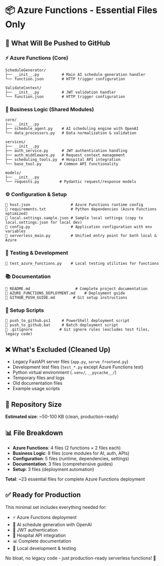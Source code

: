 # 📦 Azure Functions - Essential Files Only

## 🎯 What Will Be Pushed to GitHub

### ⚡ Azure Functions (Core)
```
ScheduleGenerator/
├── __init__.py          # Main AI schedule generation handler
└── function.json        # HTTP trigger configuration

ValidateContext/
├── __init__.py          # JWT validation handler  
└── function.json        # HTTP trigger configuration
```

### 🧠 Business Logic (Shared Modules)
```
core/
├── __init__.py
├── schedule_agent.py    # AI scheduling engine with OpenAI
└── data_processors.py   # Data normalization & validation

services/
├── __init__.py
├── auth_service.py      # JWT authentication handling
├── auth_middleware.py   # Request context management
├── scheduling_tools.py  # Hospital API integration
└── base_tool.py        # Common API functionality

models/
├── __init__.py
└── requests.py         # Pydantic request/response models
```

### ⚙️ Configuration & Setup
```
📄 host.json                  # Azure Functions runtime config
📄 requirements.txt           # Python dependencies (Azure Functions optimized)
📄 local.settings.sample.json # Sample local settings (copy to local.settings.json for local dev)
📄 config.py                  # Application configuration with env variables
📄 serverless_main.py         # Unified entry point for both local & Azure
```

### 🧪 Testing & Development  
```
📄 test_azure_functions.py    # Local testing utilities for functions
```

### 📚 Documentation
```
📄 README.md                    # Complete project documentation
📄 AZURE_FUNCTIONS_DEPLOYMENT.md    # Deployment guide
📄 GITHUB_PUSH_GUIDE.md        # Git setup instructions  
```

### 🔧 Setup Scripts
```
📄 push_to_github.ps1     # PowerShell deployment script
📄 push_to_github.bat     # Batch deployment script
📄 .gitignore            # Git ignore rules (excludes test files, legacy code)
```

## ❌ What's Excluded (Cleaned Up)
- Legacy FastAPI server files (`app.py`, `serve_frontend.py`)
- Development test files (`test_*.py` except Azure Functions test)
- Python virtual environment (`.venv/`, `__pycache__/`)
- Temporary files and logs
- Old documentation files
- Example usage scripts

## 🚀 Repository Size
**Estimated size**: ~50-100 KB (clean, production-ready)

## 📊 File Breakdown
- **Azure Functions**: 4 files (2 functions × 2 files each)
- **Business Logic**: 8 files (core modules for AI, auth, APIs)
- **Configuration**: 5 files (runtime, dependencies, settings)
- **Documentation**: 3 files (comprehensive guides)
- **Setup**: 3 files (deployment automation)

**Total**: ~23 essential files for complete Azure Functions deployment

## ✅ Ready for Production
This minimal set includes everything needed for:
- ⚡ Azure Functions deployment
- 🤖 AI schedule generation with OpenAI
- 🔐 JWT authentication
- 🏥 Hospital API integration
- 📊 Complete documentation
- 🔄 Local development & testing

No bloat, no legacy code - just production-ready serverless functions! 🎉